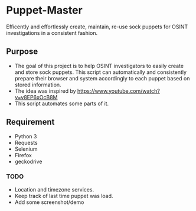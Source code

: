 # Puppet-Master

Efficently and effortlessly create, maintain, re-use sock puppets for OSINT investigations in a consistent fashion.

## Purpose 
- The goal of this project is to help OSINT investigators to easily create and store sock puppets. This script can automatically and consistently prepare their browser and system accordingly to each puppet based on stored information.
- The idea was inspired by https://www.youtube.com/watch?v=v8EP6xOcB8M 
- This script automates some parts of it.
## Requirement 
- Python 3
- Requests 
- Selenium
- Firefox 
- geckodrive
### TODO 
- Location and timezone services.
- Keep track of last time puppet was load.
- Add some screenshot/demo
